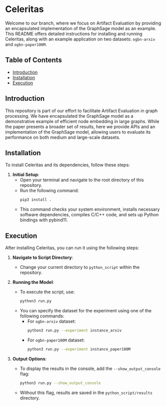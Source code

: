 # Celeritas

Welcome to our branch, where we focus on Artifact Evaluation by providing an encapsulated implementation of the GraphSage model as an example. This README offers detailed instructions for installing and running Celeritas, along with an example application on two datasets: `ogbn-arxiv` and `ogbn-paper100M`.

## Table of Contents

- [Introduction](#introduction)
- [Installation](#installation)
- [Execution](#execution)


## Introduction

This repository is part of our effort to facilitate Artifact Evaluation in graph processing. We have encapsulated the GraphSage model as a demonstrative example of efficient node embedding in large graphs. While the paper presents a broader set of results, here we provide APIs and an implementation of the GraphSage model, allowing users to evaluate its performance on both medium and large-scale datasets.

## Installation

To install Celeritas and its dependencies, follow these steps:

1. **Initial Setup**:
   - Open your terminal and navigate to the root directory of this repository.
   - Run the following command:
     ```bash
     pip3 install .
     ```
   - This command checks your system environment, installs necessary software dependencies, compiles C/C++ code, and sets up Python bindings with pybind11.

## Execution

After installing Celeritas, you can run it using the following steps:

1. **Navigate to Script Directory**:
   - Change your current directory to `python_script` within the repository.

2. **Running the Model**:
   - To execute the script, use:
     ```bash
     python3 run.py
     ```
   - You can specify the dataset for the experiment using one of the following commands:
     - For `ogbn-arxiv` dataset:
       ```bash
       python3 run.py --experiment instance_arxiv
       ```
     - For `ogbn-paper100M` dataset:
       ```bash
       python3 run.py --experiment instance_paper100M
       ```

3. **Output Options**:
   - To display the results in the console, add the `--show_output_console` flag:
     ```bash
     python3 run.py --show_output_console
     ```
   - Without this flag, results are saved in the `python_script/results` directory.


